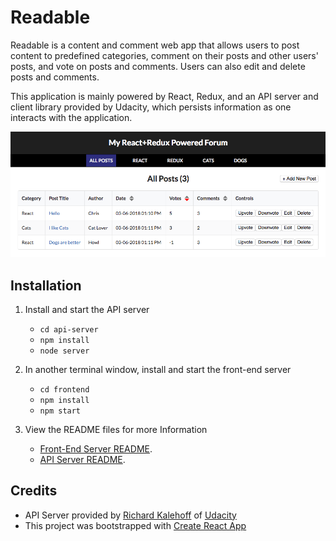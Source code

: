 Readable
========

Readable is a content and comment web app that allows users to post content to predefined categories, comment on their posts and other users' posts, and vote on posts and comments. Users can also edit and delete posts and comments.

This application is mainly powered by React, Redux, and an API server and client library provided by Udacity, which persists information as one interacts with the application.

![Screenshot](frontend/doc/screenshot.png "Screen Shot")

Installation
------------
1. Install and start the API server
    - `cd api-server`
    - `npm install`
    - `node server`
2. In another terminal window, install and start the front-end server
    - `cd frontend`
    - `npm install`
    - `npm start`

3. View the README files for more Information
    * [Front-End Server README](frontend/README.md).
    * [API Server README](api-server/README.md).

Credits
-------
* API Server provided by [Richard Kalehoff](https://github.com/richardkalehoff) of [Udacity](https://udacity.com)
* This project was bootstrapped with [Create React App](https://github.com/facebookincubator/create-react-app)
